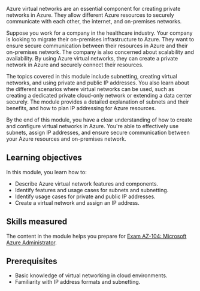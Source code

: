 Azure virtual networks are an essential component for creating private networks in Azure. They allow different Azure resources to securely communicate with each other, the internet, and on-premises networks.

Suppose you work for a company in the healthcare industry. Your company is looking to migrate their on-premises infrastructure to Azure. They want to ensure secure communication between their resources in Azure and their on-premises network. The company is also concerned about scalability and availability. By using Azure virtual networks, they can create a private network in Azure and securely connect their resources. 

The topics covered in this module include subnetting, creating virtual networks, and using private and public IP addresses. You also learn about the different scenarios where virtual networks can be used, such as creating a dedicated private cloud-only network or extending a data center securely. The module provides a detailed explanation of subnets and their benefits, and how to plan IP addressing for Azure resources.

By the end of this module, you have a clear understanding of how to create and configure virtual networks in Azure. You're able to effectively use subnets, assign IP addresses, and ensure secure communication between your Azure resources and on-premises network.

## Learning objectives

In this module, you learn how to:

- Describe Azure virtual network features and components.
- Identify features and usage cases for subnets and subnetting.
- Identify usage cases for private and public IP addresses.
- Create a virtual network and assign an IP address. 

## Skills measured

The content in the module helps you prepare for [Exam AZ-104: Microsoft Azure Administrator](/credentials/certifications/resources/study-guides/az-104). 
 
## Prerequisites

- Basic knowledge of virtual networking in cloud environments.
- Familiarity with IP address formats and subnetting.